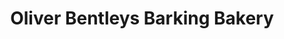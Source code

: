 ---
title: "Oliver Bentleys Barking Bakery"
url: /savannah/oliver-bentleys-barking-bakery/
shop: pet
---